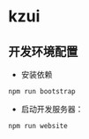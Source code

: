 # kzui

## 开发环境配置

* 安装依赖
```shell
npm run bootstrap
```

* 启动开发服务器：

```shell
npm run website
```


